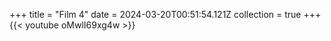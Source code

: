 +++
title = "Film 4"
date = 2024-03-20T00:51:54.121Z
collection = true
+++
{{< youtube oMwlI69xg4w >}}
